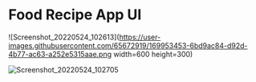 # Food Recipe App UI

![Screenshot_20220524_102613](https://user-images.githubusercontent.com/65672919/169953453-6bd9ac84-d92d-4b77-ac63-a252e5315aae.png width=600 height=300)


![Screenshot_20220524_102705](https://user-images.githubusercontent.com/65672919/169953470-b28e92bf-6a9b-4c5a-b965-bd4f47884f66.png)
